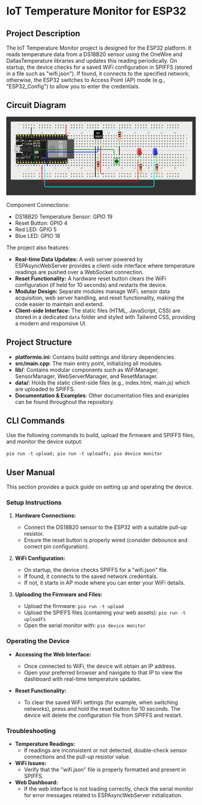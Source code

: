 # IoT Temperature Monitor for ESP32

## Project Description

The IoT Temperature Monitor project is designed for the ESP32 platform. It reads temperature data from a DS18B20 sensor using the OneWire and DallasTemperature libraries and updates this reading periodically. On startup, the device checks for a saved WiFi configuration in SPIFFS (stored in a file such as "wifi.json"). If found, it connects to the specified network; otherwise, the ESP32 switches to Access Point (AP) mode (e.g., "ESP32_Config") to allow you to enter the credentials. 

## Circuit Diagram

![Circuit Diagram](./images/circuit_diagram.PNG)

Component Connections:
- DS18B20 Temperature Sensor: GPIO 19
- Reset Button: GPIO 4
- Red LED: GPIO 5
- Blue LED: GPIO 18

The project also features:
- **Real-time Data Updates:** A web server powered by ESPAsyncWebServer provides a client-side interface where temperature readings are pushed over a WebSocket connection.
- **Reset Functionality:** A hardware reset button clears the WiFi configuration (if held for 10 seconds) and restarts the device.
- **Modular Design:** Separate modules manage WiFi, sensor data acquisition, web server handling, and reset functionality, making the code easier to maintain and extend.
- **Client-side Interface:** The static files (HTML, JavaScript, CSS) are stored in a dedicated `data` folder and styled with Tailwind CSS, providing a modern and responsive UI.

## Project Structure

- **platformio.ini**: Contains build settings and library dependencies.
- **src/main.cpp**: The main entry point, initializing all modules.
- **lib/**: Contains modular components such as WiFiManager, SensorManager, WebServerManager, and ResetManager.
- **data/**: Holds the static client-side files (e.g., index.html, main.js) which are uploaded to SPIFFS.
- **Documentation & Examples**: Other documentation files and examples can be found throughout the repository.

## CLI Commands

Use the following commands to build, upload the firmware and SPIFFS files, and monitor the device output:

`pio run -t upload; pio run -t uploadfs; pio device monitor`


## User Manual

This section provides a quick guide on setting up and operating the device.

### Setup Instructions

1. **Hardware Connections:**
   - Connect the DS18B20 sensor to the ESP32 with a suitable pull-up resistor.
   - Ensure the reset button is properly wired (consider debounce and correct pin configuration).

2. **WiFi Configuration:**
   - On startup, the device checks SPIFFS for a "wifi.json" file.
   - If found, it connects to the saved network credentials.
   - If not, it starts in AP mode where you can enter your WiFi details.

3. **Uploading the Firmware and Files:**
   - Upload the firmware: `pio run -t upload`
   - Upload the SPIFFS files (containing your web assets): `pio run -t uploadfs`
   - Open the serial monitor with: `pio device monitor`

### Operating the Device

- **Accessing the Web Interface:**
  - Once connected to WiFi, the device will obtain an IP address.
  - Open your preferred browser and navigate to that IP to view the dashboard with real-time temperature updates.
  
- **Reset Functionality:**
  - To clear the saved WiFi settings (for example, when switching networks), press and hold the reset button for 10 seconds. The device will delete the configuration file from SPIFFS and restart.

### Troubleshooting

- **Temperature Readings:**
  - If readings are inconsistent or not detected, double-check sensor connections and the pull-up resistor value.
- **WiFi Issues:**
  - Verify that the "wifi.json" file is properly formatted and present in SPIFFS.
- **Web Dashboard:**
  - If the web interface is not loading correctly, check the serial monitor for error messages related to ESPAsyncWebServer initialization.
